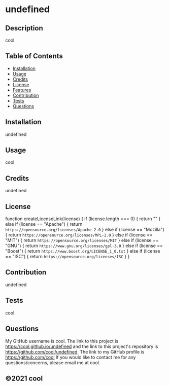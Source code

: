 
  # undefined
  ## Description

  
  cool
  ## Table of Contents
  * [Installation](#installation)
  * [Usage](#usage)
  * [Credits](#credits)
  * [License](#license)
  * [Features](#features)
  * [Contribution](#contribution)
  * [Tests](#tests)
  * [Questions](#questions)
  
  ## Installation
  undefined
  ## Usage
  cool
  ## Credits
  undefined
  
  ## License
  function createLicenseLink(license) {
  if (license.length === 0) {
    return ""
  } else if (license == "Apache") {
    return `https://opensource.org/licenses/Apache-2.0`
  } else if (license == "Mozilla") {
    return `https://opensource.org/licenses/MPL-2.0`
  } else if (license == "MIT") {
    return `https://opensource.org/licenses/MIT`
  } else if (license == "GNU") {
    return `https://www.gnu.org/licenses/gpl-3.0`
  } else if (license == "Boost") {
    return `https://www.boost.org/LICENSE_1_0.txt`
  } else if (license == "ISC") {
    return `https://opensource.org/licenses/ISC`
  }
}
  
  ## Contribution
  undefined
  ## Tests
  cool
  ## Questions
  
  My GitHub username is cool. The link to this project is https://cool.github.io/undefined
  and the link to this project's repository is https://github.com/cool/undefined. The link to my GitHub profile is https://github.com/cool
  If you would like to contact me for any questions/concerns, please email me at cool. 
  ## ©️2021 cool

